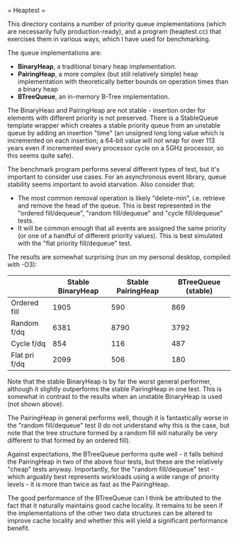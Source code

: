 = Heaptest =

This directory contains a number of priority queue implementations (which
are necessarily fully production-ready), and a program (heaptest.cc) that
exercises them in various ways, which I have used for benchmarking.

The queue implementations are:

 * **BinaryHeap**, a traditional binary heap implementation.
 * **PairingHeap**, a more complex (but still relatively simple) heap
   implementation with theoretically better bounds on operation times
   than a binary heap
 * **BTreeQueue**, an in-memory B-Tree implementation.

The BinaryHeao and PairingHeap are not stable - insertion order for elements
with different priority is not preserved. There is a StableQueue template
wrapper which creates a stable priority queue from an unstable queue by
adding an insertion "time" (an unsigned long long value which is incremented
on each insertion; a 64-bit value will not wrap for over 113 years even if
incremented every processor cycle on a 5GHz processor, so this seems quite
safe).

The benchmark program performs several different types of test, but it's
important to consider use cases. For an asynchronous event library, queue
stability seems important to avoid starvation. Also consider that:

 * The most common removal operation is likely "delete-min", i.e. retrieve
   and remove the head of the queue. This is best represented in the
   "ordered fill/dequeue", "random fill/dequeue" and "cycle fill/dequeue"
   tests.
 * It will be common enough that all events are assigned the same priority
   (or one of a handful of different priority values). This is best
   simulated with the "flat priority fill/dequeue" test.

The results are somewhat surprising (run on my personal desktop, compiled
with -O3):


|                | Stable BinaryHeap | Stable PairingHeap | BTreeQueue (stable) |
| -------------- | ----------------- | ------------------ | ------------------- |
| Ordered fill   |              1905 |                590 |                 869 |
| Random f/dq    |              6381 |               8790 |                3792 |
| Cycle f/dq     |               854 |                116 |                 487 |
| Flat pri f/dq  |              2099 |                506 |                 180 |


Note that the stable BinaryHeap is by far the worst general performer, although
it slightly outperforms the stable PairingHeap in one test. This is somewhat in
contrast to the results when an unstable BinaryHeap is used (not shown above).

The PairingHeap in general performs well, though it is fantastically worse in
the "random fill/dequeue" test (I do not understand why this is the case, but note
that the tree structure formed by a random fill will naturally be very different
to that formed by an ordered fill).

Against expectations, the BTreeQueue performs quite well - it falls behind the
PairingHeap in two of the above four tests, but these are the relatively "cheap"
tests anyway. Importantly, for the "random fill/dequeue" test - which arguably
best represents workloads using a wide range of priority levels - it is more than
twice as fast as the PairingHeap.

The good performance of the BTreeQueue can I think be attributed to the fact that
it naturally maintains good cache locality. It remains to be seen if the
implementations of the other two data structures can be altered to improve cache
locality and whether this will yield a significant performance benefit.

